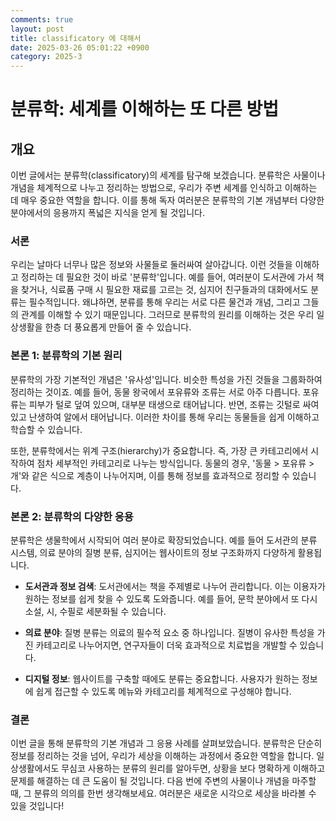 ```yaml
---
comments: true
layout: post
title: classificatory 에 대해서
date: 2025-03-26 05:01:22 +0900
category: 2025-3
---
```


# 분류학: 세계를 이해하는 또 다른 방법

## 개요
이번 글에서는 분류학(classificatory)의 세계를 탐구해 보겠습니다. 분류학은 사물이나 개념을 체계적으로 나누고 정리하는 방법으로, 우리가 주변 세계를 인식하고 이해하는 데 매우 중요한 역할을 합니다. 이를 통해 독자 여러분은 분류학의 기본 개념부터 다양한 분야에서의 응용까지 폭넓은 지식을 얻게 될 것입니다.

### 서론
우리는 날마다 너무나 많은 정보와 사물들로 둘러싸여 살아갑니다. 이런 것들을 이해하고 정리하는 데 필요한 것이 바로 '분류학'입니다. 예를 들어, 여러분이 도서관에 가서 책을 찾거나, 식료품 구매 시 필요한 재료를 고르는 것, 심지어 친구들과의 대화에서도 분류는 필수적입니다. 왜냐하면, 분류를 통해 우리는 서로 다른 물건과 개념, 그리고 그들의 관계를 이해할 수 있기 때문입니다. 그러므로 분류학의 원리를 이해하는 것은 우리 일상생활을 한층 더 풍요롭게 만들어 줄 수 있습니다.

### 본론 1: 분류학의 기본 원리
분류학의 가장 기본적인 개념은 '유사성'입니다. 비슷한 특성을 가진 것들을 그룹화하여 정리하는 것이죠. 예를 들어, 동물 왕국에서 포유류와 조류는 서로 아주 다릅니다. 포유류는 피부가 털로 덮여 있으며, 대부분 태생으로 태어납니다. 반면, 조류는 깃털로 싸여 있고 난생하여 알에서 태어납니다. 이러한 차이를 통해 우리는 동물들을 쉽게 이해하고 학습할 수 있습니다.

또한, 분류학에서는 위계 구조(hierarchy)가 중요합니다. 즉, 가장 큰 카테고리에서 시작하여 점차 세부적인 카테고리로 나누는 방식입니다. 동물의 경우, '동물 > 포유류 > 개'와 같은 식으로 계층이 나누어지며, 이를 통해 정보를 효과적으로 정리할 수 있습니다.

### 본론 2: 분류학의 다양한 응용
분류학은 생물학에서 시작되어 여러 분야로 확장되었습니다. 예를 들어 도서관의 분류 시스템, 의료 분야의 질병 분류, 심지어는 웹사이트의 정보 구조화까지 다양하게 활용됩니다. 

- **도서관과 정보 검색**: 도서관에서는 책을 주제별로 나누어 관리합니다. 이는 이용자가 원하는 정보를 쉽게 찾을 수 있도록 도와줍니다. 예를 들어, 문학 분야에서 또 다시 소설, 시, 수필로 세분화될 수 있습니다.

- **의료 분야**: 질병 분류는 의료의 필수적 요소 중 하나입니다. 질병이 유사한 특성을 가진 카테고리로 나누어지면, 연구자들이 더욱 효과적으로 치료법을 개발할 수 있습니다.

- **디지털 정보**: 웹사이트를 구축할 때에도 분류는 중요합니다. 사용자가 원하는 정보에 쉽게 접근할 수 있도록 메뉴와 카테고리를 체계적으로 구성해야 합니다.

### 결론
이번 글을 통해 분류학의 기본 개념과 그 응용 사례를 살펴보았습니다. 분류학은 단순히 정보를 정리하는 것을 넘어, 우리가 세상을 이해하는 과정에서 중요한 역할을 합니다. 일상생활에서도 무심코 사용하는 분류의 원리를 알아두면, 상황을 보다 명확하게 이해하고 문제를 해결하는 데 큰 도움이 될 것입니다. 다음 번에 주변의 사물이나 개념을 마주할 때, 그 분류의 의의를 한번 생각해보세요. 여러분은 새로운 시각으로 세상을 바라볼 수 있을 것입니다!
